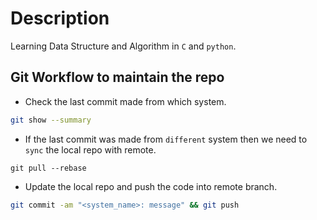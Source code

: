 # Description

Learning Data Structure and Algorithm in `C` and `python`.


## Git Workflow to maintain the repo

- Check the last commit made from which system. 
```bash
git show --summary
```

- If the last commit was made from `different` system then we need to
`sync` the local repo with remote.
```
git pull --rebase
```

- Update the local repo and push the code into remote branch.
```bash
git commit -am "<system_name>: message" && git push
``` 
